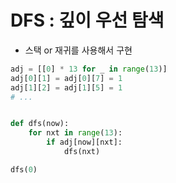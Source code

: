 # DFS : 깊이 우선 탐색
- 스택 or 재귀를 사용해서 구현

```python
adj = [[0] * 13 for _ in range(13)]
adj[0][1] = adj[0][7] = 1
adj[1][2] = adj[1][5] = 1
# ...


def dfs(now):
    for nxt in range(13):
        if adj[now][nxt]:
            dfs(nxt)

dfs(0)
```
